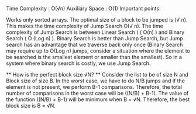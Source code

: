 Time Complexity : O(√n) 
Auxiliary Space : O(1)
Important points: 
 

Works only sorted arrays.
The optimal size of a block to be jumped is (√ n). This makes the time complexity of Jump Search O(√ n).
The time complexity of Jump Search is between Linear Search ( ( O(n) ) and Binary Search ( O (Log n) ).
Binary Search is better than Jump Search, but Jump search has an advantage that we traverse back only once (Binary Search may require up to O(Log n) jumps, consider a situation where the element to be searched is the smallest element or smaller than the smallest). So in a system where binary search is costly, we use Jump Search.

** How is the perfect block size √N? **
Consider the list to be of size N and Block size of size B.
In the worst case, we have to do N/B jumps and if the element is not present, we perform B-1 comparisons. Therefore, the total number of comparisons in the worst case will be ((N/B) + B-1). The value of the function ((N/B) + B-1) will be minimum when B = √N.
Therefore, the best block size is B = √N.

